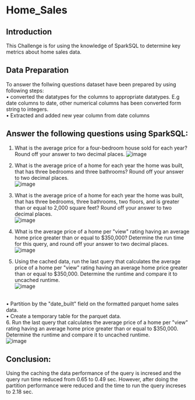 # Home_Sales
## Introduction
This Challenge is for using the knowledge of SparkSQL to determine key metrics about home sales data.
## Data Preparation
To answer the  follwing questions dataset have been prepared by using following steps:
<br>•	converted the datatypes for the columns to appropriate datatypes.  E.g date columns to date, other numerical columns has been converted form string to integers. 
<br>•	Extracted and added new year column from date columns

## Answer the following questions using SparkSQL:
1.	What is the average price for a four-bedroom house sold for each year? Round off your answer to two decimal places.
 ![image](https://github.com/RahulG2381/Home_Sales/assets/148564779/742b55c6-2156-40ed-b292-c469a354f7d1)

2.	What is the average price of a home for each year the home was built, that has three bedrooms and three bathrooms? Round off your answer to two decimal places.
 <br>![image](https://github.com/RahulG2381/Home_Sales/assets/148564779/0caf6d36-3b08-4421-9a4b-75866b4579de)

3.	What is the average price of a home for each year the home was built, that has three bedrooms, three bathrooms, two floors, and is greater than or equal to 2,000 square feet? Round off your answer to two decimal places.
<br> ![image](https://github.com/RahulG2381/Home_Sales/assets/148564779/7f384260-1d73-4d27-b70b-232a088ac2f7)

4.	What is the average price of a home per "view" rating having an average home price greater than or equal to $350,000? Determine the run time for this query, and round off your answer to two decimal places.
<br> ![image](https://github.com/RahulG2381/Home_Sales/assets/148564779/87e713ef-72a8-4c70-aaab-13db8a5deb93)

5.	Using the cached data, run the last query that calculates the average price of a home per "view" rating having an average home price greater than or equal to $350,000. Determine the runtime and compare it to uncached runtime.
 <br>![image](https://github.com/RahulG2381/Home_Sales/assets/148564779/7931c82b-00b7-46a9-a05a-97d5a7c7db29)

<br>•	Partition by the "date_built" field on the formatted parquet home sales data.
<br>•	Create a temporary table for the parquet data.
<br>6.	Run the last query that calculates the average price of a home per "view" rating having an average home price greater than or equal to $350,000. Determine the runtime and compare it to uncached runtime.
<br> ![image](https://github.com/RahulG2381/Home_Sales/assets/148564779/c0338367-a690-4c85-9c7e-cbe09f49cf95)

## Conclusion: 
Using the caching the data performance of the query is incresed  and the query run time reduced from 0.65 to 0.49 sec. However, after doing the partition performance were reduced and the time to run the query increses to 2.18 sec.
